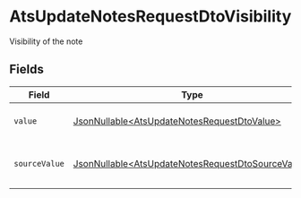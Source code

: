 # AtsUpdateNotesRequestDtoVisibility

Visibility of the note


## Fields

| Field                                                                                                                | Type                                                                                                                 | Required                                                                                                             | Description                                                                                                          | Example                                                                                                              |
| -------------------------------------------------------------------------------------------------------------------- | -------------------------------------------------------------------------------------------------------------------- | -------------------------------------------------------------------------------------------------------------------- | -------------------------------------------------------------------------------------------------------------------- | -------------------------------------------------------------------------------------------------------------------- |
| `value`                                                                                                              | [JsonNullable\<AtsUpdateNotesRequestDtoValue>](../../models/components/AtsUpdateNotesRequestDtoValue.md)             | :heavy_minus_sign:                                                                                                   | The visibility of the notes.                                                                                         | public                                                                                                               |
| `sourceValue`                                                                                                        | [JsonNullable\<AtsUpdateNotesRequestDtoSourceValue>](../../models/components/AtsUpdateNotesRequestDtoSourceValue.md) | :heavy_minus_sign:                                                                                                   | The source value of the notes visibility.                                                                            | Public                                                                                                               |